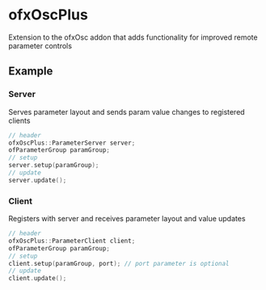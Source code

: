 # ofxOscPlus
Extension to the ofxOsc addon that adds functionality for improved remote parameter controls

## Example
### Server
Serves parameter layout and sends param value changes to registered clients

``` c++
// header
ofxOscPlus::ParameterServer server; 
ofParameterGroup paramGroup;
// setup
server.setup(paramGroup);
// update
server.update();
```

### Client
Registers with server and receives parameter layout and value updates

``` c++
// header
ofxOscPlus::ParameterClient client;
ofParameterGroup paramGroup;
// setup
client.setup(paramGroup, port); // port parameter is optional
// update
client.update();
```
